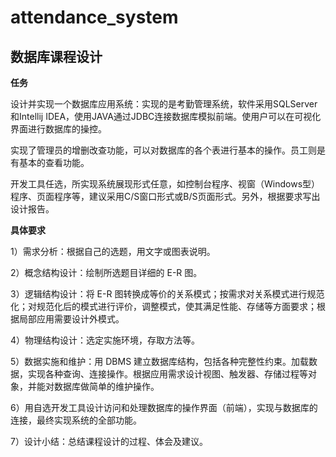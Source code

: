 # attendance_system
##  数据库课程设计

**任务**

设计并实现一个数据库应用系统：实现的是考勤管理系统，软件采用SQLServer和Intellij IDEA，使用JAVA通过JDBC连接数据库模拟前端。使用户可以在可视化界面进行数据库的操控。

实现了管理员的增删改查功能，可以对数据库的各个表进行基本的操作。员工则是有基本的查看功能。

开发工具任选，所实现系统展现形式任意，如控制台程序、视窗（Windows型）程序、页面程序等，建议采用C/S窗口形式或B/S页面形式。另外，根据要求写出设计报告。

**具体要求**

1）需求分析：根据自己的选题，用文字或图表说明。

2）概念结构设计：绘制所选题目详细的 E-R 图。

3）逻辑结构设计：将 E-R 图转换成等价的关系模式；按需求对关系模式进行规范化；对规范化后的模式进行评价，调整模式，使其满足性能、存储等方面要求；根据局部应用需要设计外模式。

4）物理结构设计：选定实施环境，存取方法等。

5）数据实施和维护：用 DBMS 建立数据库结构，包括各种完整性约束。加载数据，实现各种查询、连接操作。根据应用需求设计视图、触发器、存储过程等对象，并能对数据库做简单的维护操作。

6）用自选开发工具设计访问和处理数据库的操作界面（前端），实现与数据库的连接，最终实现系统的全部功能。

7）设计小结：总结课程设计的过程、体会及建议。